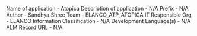 Name of application - Atopica
Description of application - N/A
Prefix - N/A
Author - Sandhya Shree
Team - ELANCO_ATP_ATOPICA
IT Responsible Org - ELANCO
Information Classification - N/A
Development Language(s) - N/A
ALM Record URL - N/A
